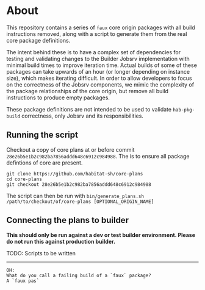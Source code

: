 # About

This repository contains a series of `faux` core origin packages with all build instructions removed, along with a script to generate them from the real core package definitions.

The intent behind these is to have a complex set of dependencies for testing and validating changes to the Builder Jobsrv implementation with minimal build times to improve iteration time. Actual builds of some of these packages can take upwards of an hour (or longer depending on instance size), which makes iterating difficult. In order to allow developers to focus on the correctness of the Jobsrv components, we mimic the complexity of the package relationships of the core origin, but remove all build instructions to produce empty packages. 

These package definitions are not intended to be used to validate `hab-pkg-build` correctness, only Jobsrv and its responsibilities.

## Running the script

Checkout a copy of core plans at or before commit `28e26b5e1b2c982ba7856addd648c6912c984988`. The is to ensure all package defintions of core are present.

```
git clone https://github.com/habitat-sh/core-plans
cd core-plans
git checkout 28e26b5e1b2c982ba7856addd648c6912c984988
```

The script can then be run with `bin/generate_plans.sh /path/to/checkout/of/core-plans [OPTIONAL_ORIGIN_NAME]`


## Connecting the plans to builder

**This should only be run against a dev or test builder environment. Please do not run this against production builder.**

TODO: Scripts to be written



---
```
OH:
What do you call a failing build of a `faux` package? 
A `faux pas` 
```
